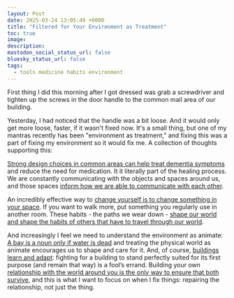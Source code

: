```yaml
---
layout: Post
date: 2025-03-24 13:05:49 +0000
title: "Filtered for Your Environment as Treatment"
toc: true
image: 
description: 
mastodon_social_status_url: false
bluesky_status_url: false
tags:
  - tools medicine habits environment
---
```



First thing I did this morning after I got dressed was grab a screwdriver and tighten up the screws in the door handle to the common mail area of our building.

Yesterday, I had noticed that the handle was a bit loose. And it would only get more loose, faster, if it wasn't fixed now. It's a small thing, but one of my mantras recently has been "environment as treatment," and fixing this was a part of fixing my environment so it would fix me. A collection of thoughts supporting this:

[Strong design choices in common areas can help treat dementia symptoms](https://www.joshbeckman.org/notes/535311991) and reduce the need for medication. It it literally part of the healing process. We are constantly communicating with the objects and spaces around us, and those spaces [inform how we are able to communicate with each other](https://www.joshbeckman.org/notes/751184781).

An incredibly effective way to [change yourself is to change something in your space](https://www.joshbeckman.org/notes/446271372). If you want to walk more, put something you regularly use in another room. These habits - the paths we wear down - [shape our world and shape the habits of others that have to travel through our world](https://www.joshbeckman.org/notes/468479763).

And increasingly I feel we need to understand the environment as animate: [A bay is a noun only if water is dead](https://www.joshbeckman.org/notes/573688451) and treating the physical world as animate encourages us to shape and care for it. And, of course, [buildings learn and adapt](https://www.joshbeckman.org/blog/watching/after-watching-how-buildings-learn): fighting for a building to stand perfectly suited for its first purpose (and remain that way) is a fool’s errand. Building your own [relationship with the world around you is the only way to ensure that both survive](https://www.joshbeckman.org/notes/640100011), and this is what I want to focus on when I fix things: repairing the relationship, not just the thing.
